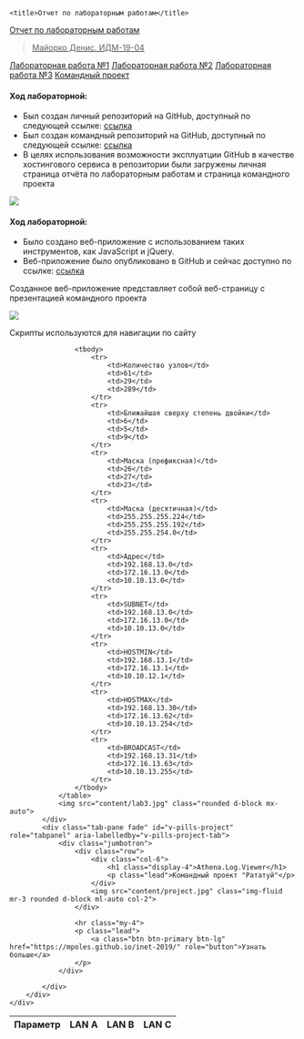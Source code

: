 
    <title>Отчет по лабораторным работам</title>
</head>
<body>
    <nav class="navbar navbar-light bg-light">
        <a class="navbar-brand" href="">
            Отчет по лабораторным работам
        </a>
        <a href="https://vk.com/id22872407" class="btn btn-primary btn-light btn-lg ml-auto" role="button" aria-pressed="true">
            <blockquote class="blockquote mb-0">
                <footer class="blockquote-footer">Майорко Денис. ИДМ-19-04</footer>
            </blockquote>
        </a>
    </nav>
    <div class="container-fluid d-flex mt-2">
        <div class="nav flex-column nav-pills col-2" id="v-pills-tab" role="tablist" aria-orientation="vertical">
            <a class="nav-link active" id="v-pills-lab1-tab" data-toggle="pill" href="#v-pills-lab1" role="tab" aria-controls="v-pills-lab1" aria-selected="true">Лабораторная работа №1</a>
            <a class="nav-link" id="v-pills-lab2-tab" data-toggle="pill" href="#v-pills-lab2" role="tab" aria-controls="v-pills-lab2" aria-selected="false">Лабораторная работа №2</a>
            <a class="nav-link" id="v-pills-lab3-tab" data-toggle="pill" href="#v-pills-lab3" role="tab" aria-controls="v-pills-lab3" aria-selected="false">Лабораторная работа №3</a>
            <a class="nav-link" id="v-pills-project-tab" data-toggle="pill" href="#v-pills-project" role="tab" aria-controls="v-pills-project" aria-selected="false">Командный проект</a>
        </div>
        <div class="tab-content col-10" id="v-pills-tabContent">
            <div class="tab-pane fade show active container-fluid" id="v-pills-lab1" role="tabpanel" aria-labelledby="v-pills-lab1-tab">
                <h4>Ход лабораторной:</h4>
                <ul>
                    <li>Был создан личный репозиторий на GitHub, доступный по следующей ссылке: <a href="https://github.com/DenisMayorko/DenisMayorko.github.io">ссылка</a></li>
                    <li>Был создан командный репозиторий на GitHub, доступный по следующей ссылке: <a href="https://github.com/mpoles/mpoles.github.io/tree/master/inet-2019">ссылка</a></li>
                    <li>В целях использования возможности эксплуатции GitHub в качестве хостингового сервиса в репозитории были загружены личная страница отчёта по лабораторным работам и страница командного проекта</li>
                </ul>
                <img src="content/lab1.jpg" class="rounded d-block">
            </div>
            <div class="tab-pane fade" id="v-pills-lab2" role="tabpanel" aria-labelledby="v-pills-lab2-tab">
                <h4>Ход лабораторной:</h4>
                <ul>
                    <li>Было создано веб-приложение с использованием таких инструментов, как JavaScript и jQuery.</li>
                    <li>Веб-приложение было опубликовано в GitHub и сейчас доступно по ссылке: <a href="https://mpoles.github.io/inet-2019/">ссылка</a></li>
                </ul>
                <p>Созданное веб-приложение представляет собой веб-страницу с презентацией командного проекта</p>
                <img src="content/lab2.gif" class="rounded d-block">
                <p>Скрипты используются для навигации по сайту</p>
            </div>
            <div class="tab-pane fade" id="v-pills-lab3" role="tabpanel" aria-labelledby="v-pills-lab3-tab">
                <table id="table"
                       data-pagination="true"
                       data-pagination-v-align="both"
                       data-show-fullscreen="true"
                       class="table table-dark table-striped table-hover">
                    <thead>
                        <tr>
                            <th>Параметр</th>
                            <th>LAN A</th>
                            <th>LAN B</th>
                            <th>LAN C</th>
                        </tr>
                    </thead>

                    <tbody>
                        <tr>
                            <td>Количество узлов</td>
                            <td>61</td>
                            <td>29</td>
                            <td>289</td>
                        </tr>
                        <tr>
                            <td>Ближайшая сверху степень двойки</td>
                            <td>6</td>
                            <td>5</td>
                            <td>9</td>
                        </tr>
                        <tr>
                            <td>Маска (префиксная)</td>
                            <td>26</td>
                            <td>27</td>
                            <td>23</td>
                        </tr>
                        <tr>
                            <td>Маска (десятичная)</td>
                            <td>255.255.255.224</td>
                            <td>255.255.255.192</td>
                            <td>255.255.254.0</td>
                        </tr>
                        <tr>
                            <td>Адрес</td>
                            <td>192.168.13.0</td>
                            <td>172.16.13.0</td>
                            <td>10.10.13.0</td>
                        </tr>
                        <tr>
                            <td>SUBNET</td>
                            <td>192.168.13.0</td>
                            <td>172.16.13.0</td>
                            <td>10.10.13.0</td>
                        </tr>
                        <tr>
                            <td>HOSTMIN</td>
                            <td>192.168.13.1</td>
                            <td>172.16.13.1</td>
                            <td>10.10.12.1</td>
                        </tr>
                        <tr>
                            <td>HOSTMAX</td>
                            <td>192.168.13.30</td>
                            <td>172.16.13.62</td>
                            <td>10.10.13.254</td>
                        </tr>
                        <tr>
                            <td>BROADCAST</td>
                            <td>192.168.13.31</td>
                            <td>172.16.13.63</td>
                            <td>10.10.13.255</td>
                        </tr>
                    </tbody>
                </table>
                <img src="content/lab3.jpg" class="rounded d-block mx-auto">
            </div>
            <div class="tab-pane fade" id="v-pills-project" role="tabpanel" aria-labelledby="v-pills-project-tab">
                <div class="jumbotron">
                    <div class="row">
                        <div class="col-6">
                            <h1 class="display-4">Athena.Log.Viewer</h1>
                            <p class="lead">Командный проект "Рататуй"</p>
                        </div>
                        <img src="content/project.jpg" class="img-fluid mr-3 rounded d-block ml-auto col-2">
                    </div>

                    <hr class="my-4">
                    <p class="lead">
                        <a class="btn btn-primary btn-lg" href="https://mpoles.github.io/inet-2019/" role="button">Узнать больше</a>
                    </p>
                </div>

            </div>
        </div>
    </div>
</body>
</html>

